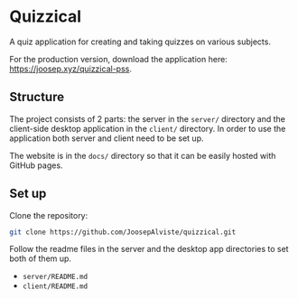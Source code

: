 # Quizzical

A quiz application for creating and taking quizzes on various subjects.

For the production version, download the application here: https://joosep.xyz/quizzical-pss.

## Structure

The project consists of 2 parts: the server in the `server/` directory and the client-side desktop application in the `client/` directory. In order to use the application both server and client need to be set up.

The website is in the `docs/` directory so that it can be easily hosted with GitHub pages.

## Set up

Clone the repository:

```bash
git clone https://github.com/JoosepAlviste/quizzical.git
```

Follow the readme files in the server and the desktop app directories to set both of them up.

* `server/README.md`
* `client/README.md`
